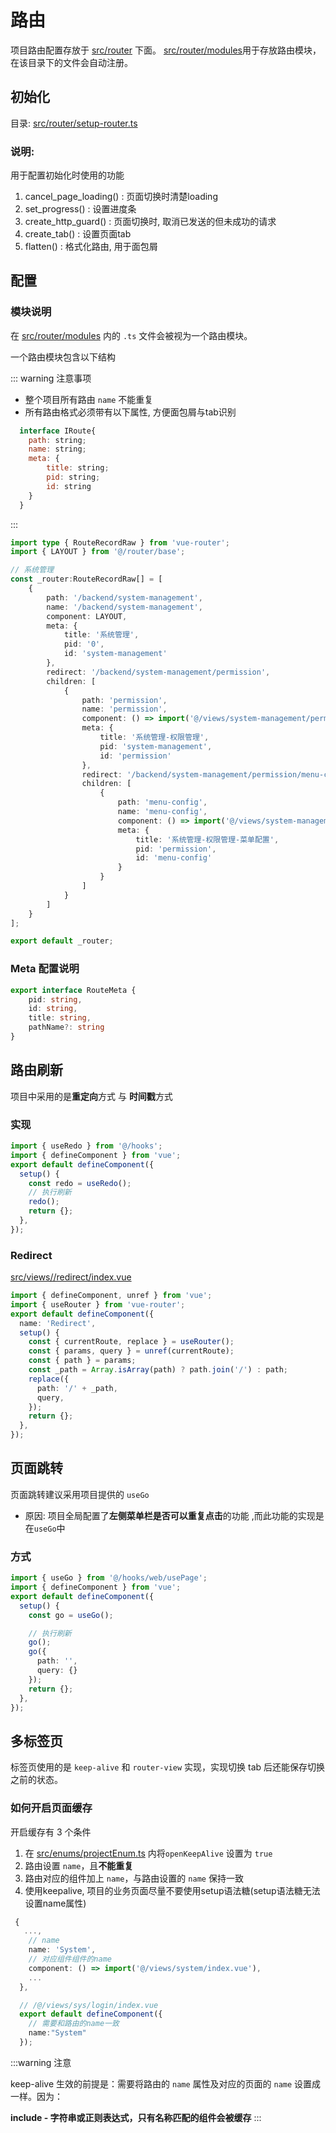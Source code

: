 # 路由

项目路由配置存放于 [src/router]() 下面。 [src/router/modules]()用于存放路由模块，在该目录下的文件会自动注册。

## 初始化

目录: [src/router/setup-router.ts]()

### 说明:
用于配置初始化时使用的功能
1. cancel_page_loading() : 页面切换时清楚loading
2. set_progress() : 设置进度条
3. create_http_guard() : 页面切换时, 取消已发送的但未成功的请求
4. create_tab() : 设置页面tab
5. flatten() : 格式化路由, 用于面包屑

## 配置

### 模块说明

在 [src/router/modules]() 内的 `.ts` 文件会被视为一个路由模块。

一个路由模块包含以下结构

::: warning 注意事项

- 整个项目所有路由 `name` 不能重复
- 所有路由格式必须带有以下属性, 方便面包屑与tab识别
```js
  interface IRoute{
    path: string;
    name: string;
    meta: {
        title: string;
        pid: string;
        id: string
    }
  }
```

:::

```ts
import type { RouteRecordRaw } from 'vue-router';
import { LAYOUT } from '@/router/base';

// 系统管理
const _router:RouteRecordRaw[] = [
    {
        path: '/backend/system-management',
        name: '/backend/system-management',
        component: LAYOUT,
        meta: {
            title: '系统管理',
            pid: '0',
            id: 'system-management'
        },
        redirect: '/backend/system-management/permission',
        children: [
            {
                path: 'permission',
                name: 'permission',
                component: () => import('@/views/system-management/permission/index.vue'),
                meta: {
                    title: '系统管理-权限管理',
                    pid: 'system-management',
                    id: 'permission'
                },
                redirect: '/backend/system-management/permission/menu-config',
                children: [
                    {
                        path: 'menu-config',
                        name: 'menu-config',
                        component: () => import('@/views/system-management/permission/menu-config.vue'),
                        meta: {
                            title: '系统管理-权限管理-菜单配置',
                            pid: 'permission',
                            id: 'menu-config'
                        }
                    }
                ]
            }
        ]
    }
];

export default _router;

```

### Meta 配置说明

```ts
export interface RouteMeta {
    pid: string,
    id: string,
    title: string,
    pathName?: string
}
```

<!-- ### 外部页面嵌套

只需要将 `frameSrc` 设置为需要跳转的地址即可

```ts
const IFrame = () => import('/@/views/sys/iframe/FrameBlank.vue');
{
  path: 'doc',
  name: 'Doc',
  component: IFrame,
  meta: {
    frameSrc: 'https://vvbin.cn/doc-next/',
    title: t('routes.demo.iframe.doc'),
  },
},
``` -->

<!-- ### 外链

只需要将 `path` 设置为需要跳转的**HTTP 地址**即可

```ts
{
  path: 'https://www.baidu.com',
  name: 'DocExternal',
  component: IFrame,
  meta: {
    title: '百度',
  },
}
``` -->

## 路由刷新

项目中采用的是**重定向**方式 与 **时间戳**方式

### 实现

```ts
import { useRedo } from '@/hooks';
import { defineComponent } from 'vue';
export default defineComponent({
  setup() {
    const redo = useRedo();
    // 执行刷新
    redo();
    return {};
  },
});
```

### Redirect

[src/views//redirect/index.vue]()

```ts
import { defineComponent, unref } from 'vue';
import { useRouter } from 'vue-router';
export default defineComponent({
  name: 'Redirect',
  setup() {
    const { currentRoute, replace } = useRouter();
    const { params, query } = unref(currentRoute);
    const { path } = params;
    const _path = Array.isArray(path) ? path.join('/') : path;
    replace({
      path: '/' + _path,
      query,
    });
    return {};
  },
});
```

## 页面跳转

页面跳转建议采用项目提供的 `useGo`
- 原因: 项目全局配置了**左侧菜单栏是否可以重复点击**的功能 ,而此功能的实现是在`useGo`中

### 方式

```ts
import { useGo } from '@/hooks/web/usePage';
import { defineComponent } from 'vue';
export default defineComponent({
  setup() {
    const go = useGo();

    // 执行刷新
    go();
    go({
      path: '',
      query: {}
    });
    return {};
  },
});
```

## 多标签页

标签页使用的是 `keep-alive` 和 `router-view` 实现，实现切换 tab 后还能保存切换之前的状态。

### 如何开启页面缓存

开启缓存有 3 个条件

1. 在 [src/enums/projectEnum.ts]() 内将`openKeepAlive` 设置为 `true`
2. 路由设置 `name`，且**不能重复**
3. 路由对应的组件加上 `name`，与路由设置的 `name` 保持一致
4. 使用keepalive, 项目的业务页面尽量不要使用setup语法糖(setup语法糖无法设置name属性)

```ts
 {
   ...,
    // name
    name: 'System',
    // 对应组件组件的name
    component: () => import('@/views/system/index.vue'),
    ...
  },

  // /@/views/sys/login/index.vue
  export default defineComponent({
    // 需要和路由的name一致
    name:"System"
  });
```

:::warning 注意

keep-alive 生效的前提是：需要将路由的 `name` 属性及对应的页面的 `name` 设置成一样。因为：

**include - 字符串或正则表达式，只有名称匹配的组件会被缓存**
:::

